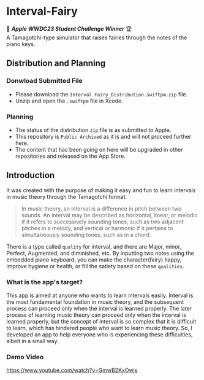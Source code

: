 # Interval-Fairy
🍏 <b><i>Apple WWDC23 Student Challenge Winner</b></i> 🏆\
A Tamagotchi-type simulator that raises fairies through the notes of the piano keys.

## Distribution and Planning

### Donwload Submitted File
- Please download the `Interval Fairy_Distribution.swiftpm.zip` file.
- Unzip and open the `.swiftpm` file in Xcode.

### Planning
- The status of the distribution `zip` file is as submitted to Apple.
- This repository is `Public Archived` as it is and will not proceed further here.
- The content that has been going on here will be upgraded in other repositories and released on the App Store.

## Introduction
It was created with the purpose of making it easy and fun to learn intervals in music theory through the Tamagotchi format. 
> In music theory, an interval is a difference in pitch between two sounds. An interval may be described as horizontal, linear, or melodic if it refers to successively sounding tones, such as two adjacent pitches in a melody, and vertical or harmonic if it pertains to simultaneously sounding tones, such as in a chord.

There is a type called `quality` for interval, and there are Major, minor, Perfect, Augmented, and diminished, etc.
By inputting two notes using the embedded piano keyboard, you can make the character(fairy) happy, improve hygiene or health, or fill the satiety based on these `qualities`.

### What is the app's target?
This app is aimed at anyone who wants to learn intervals easily.
Interval is the most fundamental foundation in music theory, and the subsequent process can proceed only when the interval is learned properly.
The later process of learning music theory can proceed only when the interval is learned properly, but the concept of interval is so complex that it is difficult to learn, which has hindered people who want to learn music theory.
So, I developed an app to help everyone who is experiencing these difficulties, albeit in a small way.

### Demo Video
https://www.youtube.com/watch?v=GmwB2KxOwjs



